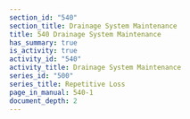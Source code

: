 ```yaml
---
section_id: "540"
section_title: Drainage System Maintenance
title: 540 Drainage System Maintenance
has_summary: true
is_activity: true
activity_id: "540"
activity_title: Drainage System Maintenance
series_id: "500"
series_title: Repetitive Loss
page_in_manual: 540-1
document_depth: 2
---
```

